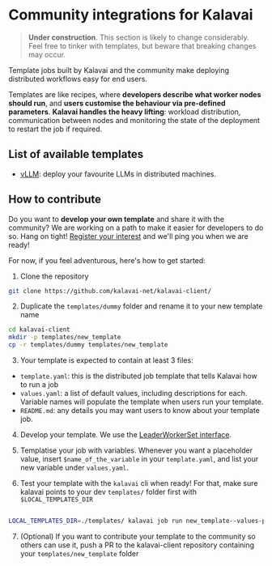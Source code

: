 # Community integrations for Kalavai

> **Under construction**. This section is likely to change considerably. Feel free to tinker with templates, but beware that breaking changes may occur.

Template jobs built by Kalavai and the community make deploying distributed workflows easy for end users.

Templates are like recipes, where **developers describe what worker nodes should run**, and **users customise the behaviour via pre-defined parameters**. **Kalavai handles the heavy lifting**: workload distribution, communication between nodes and monitoring the state of the deployment to restart the job if required.


## List of available templates

- [vLLM](./vllm): deploy your favourite LLMs in distributed machines.


## How to contribute

Do you want to **develop your own template** and share it with the community? We are working on a path to make it easier for developers to do so. Hang on tight! [Register your interest](http://eepurl.com/iC89hk) and we'll ping you when we are ready!

For now, if you feel adventurous, here's how to get started:


1. Clone the repository

```bash
git clone https://github.com/kalavai-net/kalavai-client/
```

2. Duplicate the `templates/dummy` folder and rename it to your new template name
```bash
cd kalavai-client
mkdir -p templates/new_template
cp -r templates/dummy templates/new_template
```

3. Your template is expected to contain at least 3 files:
* `template.yaml`: this is the distributed job template that tells Kalavai how to run a job
* `values.yaml`: a list of default values, including descriptions for each. Variable names will populate the template when users run your template.
* `README.md`: any details you may want users to know about your template job.

4. Develop your template. We use the [LeaderWorkerSet interface](https://github.com/kubernetes-sigs/lws/blob/main/docs/examples/sample/README.md).

5. Templatise your job with variables. Whenever you want a placeholder value, insert `$name_of_the_variable` in your `template.yaml`, and list your new variable under `values.yaml`.

6. Test your template with the `kalavai` cli when ready! For that, make sure kalavai points to your dev `templates/` folder first with `$LOCAL_TEMPLATES_DIR`
```bash

LOCAL_TEMPLATES_DIR=./templates/ kalavai job run new_template--values-path templates/new_template/values.yaml
```

7. (Optional) If you want to contribute your template to the community so others can use it, push a PR to the kalavai-client repository containing your `templates/new_template` folder

